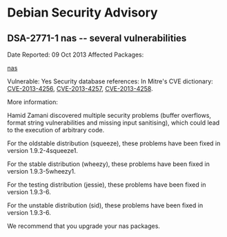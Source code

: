 
Debian Security Advisory
========================


DSA-2771-1 nas -- several vulnerabilities
-----------------------------------------



Date Reported:
09 Oct 2013
Affected Packages:

[nas](https://packages.debian.org/src:nas)

Vulnerable:
Yes
Security database references:
In Mitre's CVE dictionary: [CVE-2013-4256](https://security-tracker.debian.org/tracker/CVE-2013-4256), [CVE-2013-4257](https://security-tracker.debian.org/tracker/CVE-2013-4257), [CVE-2013-4258](https://security-tracker.debian.org/tracker/CVE-2013-4258).  

More information:

Hamid Zamani discovered multiple security problems (buffer overflows,
format string vulnerabilities and missing input sanitising), which
could lead to the execution of arbitrary code.


For the oldstable distribution (squeeze), these problems have been fixed in
version 1.9.2-4squeeze1.


For the stable distribution (wheezy), these problems have been fixed in
version 1.9.3-5wheezy1.


For the testing distribution (jessie), these problems have been fixed in
version 1.9.3-6.


For the unstable distribution (sid), these problems have been fixed in
version 1.9.3-6.


We recommend that you upgrade your nas packages.





